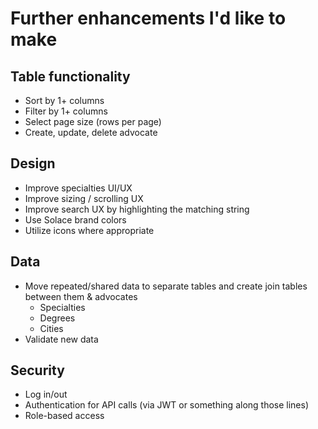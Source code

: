 # Further enhancements I'd like to make

## Table functionality
- Sort by 1+ columns
- Filter by 1+ columns
- Select page size (rows per page)
- Create, update, delete advocate

## Design
- Improve specialties UI/UX
- Improve sizing / scrolling UX
- Improve search UX by highlighting the matching string
- Use Solace brand colors
- Utilize icons where appropriate

## Data
- Move repeated/shared data to separate tables and create join tables between them & advocates
  - Specialties
  - Degrees
  - Cities
- Validate new data

## Security
- Log in/out
- Authentication for API calls (via JWT or something along those lines)
- Role-based access

